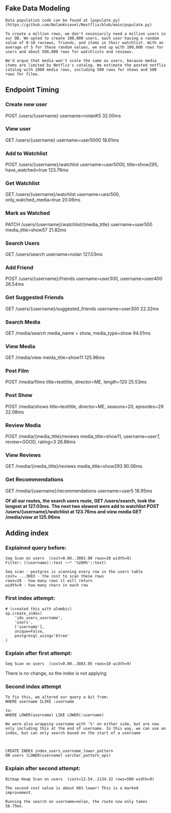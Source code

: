 ## Fake Data Modeling
    Data population code can be found at [populate.py](https://github.com/NolanKnievel/Nextflix/blob/main/populate.py)

    To create a million rows, we don't necessarily need a million users in our DB. We opted to create 100,000 users, each user having a random value of 0-10 reviews, friends, and items in their watchlist. With an average of 5 for these random values, we end up with 100,000 rows for users and about 500,000 rows for watchlists and reviews. 

    We'd argue that media won't scale the same as users, because media items are limited by Netflix's catalog. We estimate the posted netflix catalog with 1000 media rows, including 500 rows for shows and 500 rows for films. 


## Endpoint Timing

### Create new user
POST /users/{username}
    username=nolanK5
    32.00ms


### View user
GET /users/{username}
    username=user5000
    18.61ms

### Add to Watchlist
POST /users/{username}/watchlist
    username=user5000, title=show295, have_watched=true
    123.76ms

### Get Watchlist
GET /users/{username}/watchlist
    username=uesr500, only_watched_media=true
    20.06ms

### Mark as Watched
PATCH /users/{username}/watchlist/{media_title}
    username=user500
    media_title=show57
    21.82ms

### Search Users
GET /users/search
    username=nolan
    127.03ms

### Add Friend
POST /users/{username}/friends
    username=user300, username=user400
    26.54ms

### Get Suggested Friends
GET /users/{username}/suggested_friends
    username=user300
    22.32ms

### Search Media
GET /media/search
    media_name = show, media_type=show
    94.01ms

### View Media
GET /media/view
    meida_title=show11
    125.96ms


### Post Film
POST /media/films
    title=testtitle, director=ME, length=120
    25.53ms

### Post Show
POST /media/shows
    title=testtitle, director=ME, seasons=20, episodes=29
    22.08ms


### Review Media
POST /media/{media_title}/reviews
    media_title=show11, username=user7, review=GOOD, rating=3
    26.86ms


### View Reviews
GET /media/{media_title}/reviews
    media_title=show293
    90.06ms


### Get Recommendations
GET /media/{username}/recommendations
    username=user5
    18.95ms



**Of all our routes, the search users route, GET /users/search, took the longest at 127.03ms.**
**The next two slowest were add to watchlist POST /users/{username}/watchlist at 123.76ms and view media GET /media/view at 125.96ms**


## Adding index

### Explained query before: 
    Seq Scan on users  (cost=0.00..3083.00 rows=10 width=9)
    Filter: ((username)::text ~~* '%200%'::text)

    Seq scan - postgres is scanning every row in the users table
    cost= ...3083 - the cost to scan these rows
    rows=10 - how many rows it will return
    width=9 - how many chars in each row


### First index attempt:
    # (created this with alembic)
    op.create_index(
        'idx_users_username',
        'users',
        ['username'],
        unique=False,
        postgresql_using='btree'
    )

### Explain after first attempt:
    Seq Scan on users  (cost=0.00..3083.05 rows=10 width=9)

There is no change, so the index is not applying

### Second index attempt
    To fix this, we altered our query a bit from:
    WHERE username ILIKE :username

    to:
    WHERE LOWER(username) LIKE LOWER(:username)

    We were also wrapping username with '%' on either side, but are now only including this at the end of username. In this way, we can use an index, but can only search based on the start of a username



    CREATE INDEX index_users_username_lower_pattern
    ON users (LOWER(username) varchar_pattern_ops)


### Explain after second attempt:
    Bitmap Heap Scan on users  (cost=13.54..1134.32 rows=500 width=9)

    The second cost value is about 66% lower! This is a marked improvement.

    Running the search on username=nolan, the route now only takes 58.75ms.



